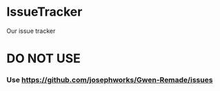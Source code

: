# IssueTracker
Our issue tracker
# DO NOT USE
### Use https://github.com/josephworks/Gwen-Remade/issues
